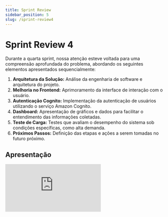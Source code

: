 ```yaml
---
title: Sprint Review
sidebar_position: 5
slug: /sprint-review4
---
```


# Sprint Review 4

Durante a quarta sprint, nossa atenção esteve voltada para uma compreensão aprofundada do problema, abordando os seguintes elementos apresentados sequencialmente:

1. **Arquitetura da Solução:** Análise da engenharia de software e arquitetura do projeto.
2. **Melhoria no Frontend:** Aprimoramento da interface de interação com o usuário.
3. **Autenticação Cognito:** Implementação da autenticação de usuários utilizando o serviço Amazon Cognito.
4. **Dashboard:** Apresentação de gráficos e dados para facilitar o entendimento das informações coletadas.
5. **Teste de Carga:** Testes que avaliam o desempenho do sistema sob condições específicas, como alta demanda.
6. **Próximos Passos:** Definição das etapas e ações a serem tomadas no futuro próximo.

## Apresentação

<iframe style={{ display: 'block', margin: 'auto', width: '100%', height: '50vh', }}  src="https://slides.com/pabloviana/deck-02af3e/embed" scrolling="no" frameborder="0" webkitallowfullscreen mozallowfullscreen allowfullscreen></iframe>
